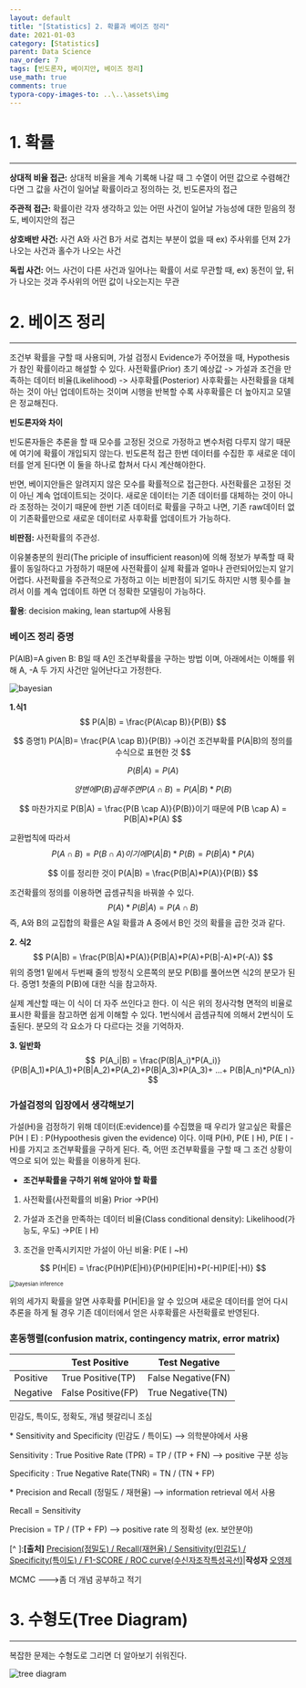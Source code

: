 ```yaml
---
layout: default
title: "[Statistics] 2. 확률과 베이즈 정리"
date: 2021-01-03
category: [Statistics]
parent: Data Science
nav_order: 7
tags: [빈도론자, 베이지안, 베이즈 정리]
use_math: true
comments: true
typora-copy-images-to: ..\..\assets\img
---
```




# 1. 확률

---

**상대적 비율 접근:** 상대적 비율을 계속 기록해 나갈 때 그 수열이 어떤 값으로 수렴해간다면 그 값을 사건이 일어날 확률이라고 정의하는 것, 빈도론자의 접근

**주관적 접근:** 확률이란 각자 생각하고 있는 어떤 사건이 일어날 가능성에 대한 믿음의 정도, 베이지안의 접근 

**상호배반 사건:** 사건 A와 사건 B가 서로 겹치는 부분이 없을 때 ex) 주사위를 던져 2가 나오는 사건과 홀수가 나오는 사건

**독립 사건:** 어느 사건이 다른 사건과 일어나는 확률이 서로 무관할 때, ex) 동전이 앞, 뒤가 나오는 것과 주사위의 어떤 값이 나오는지는 무관

# 2. 베이즈 정리

---

조건부 확률을 구할 때 사용되며, 가설 검정시 Evidence가 주어졌을 때, Hypothesis가 참인 확률이라고 해설할 수 있다.
사전확률(Prior) 초기 예상값 -> 가설과 조건을 만족하는 데이터 비율(Likelihood) -> 사후확률(Posterior)
사후확률는 사전확률을 대체하는 것이 아닌 업데이트하는 것이며 시행을 반복할 수록 사후확률은 더 높아지고 모델은 정교해진다.



**빈도론자와 차이**

빈도론자들은 추론을 할 때 모수를 고정된 것으로 가정하고 변수처럼 다루지 않기 때문에 여기에 확률이 개입되지 않는다. 빈도론적 접근 한번 데이터를 수집한 후 새로운 데이터를 얻게 된다면 이 둘을 하나로 합쳐서 다시 계산해야한다. 

반면, 베이지안들은 알려지지 않은 모수를 확률적으로 접근한다. 사전확률은 고정된 것이 아닌 계속 업데이트되는 것이다. 새로운 데이터는 기존 데이터를 대체하는 것이 아니라 조정하는 것이기 때문에 한번 기존 데이터로 확률을 구하고 나면, 기존 raw데이터 없이 기존확률만으로 새로운 데이터로 사후확률 업데이트가 가능하다. 



**비판점:** 사전확률의 주관성.

이유불충분의 원리(The priciple of insufficient reason)에 의해 정보가 부족할 때 확률이 동일하다고 가정하기 때문에 사전확률이 실제 확률과 얼마나 관련되어있는지 알기 어렵다. 사전확률을 주관적으로 가정하고 이는 비판점이 되기도 하지만 시행 횟수를 늘려서 이를 계속 업데이트 하면 더 정확한 모델링이 가능하다.



**활용**: decision making, lean startup에 사용됨



### 베이즈 정리 증명 

P(AlB)=A given B: B일 때 A인 조건부확률을 구하는 방법 이며, 아래에서는 이해를 위해 A, -A 두 가지 사건만 일어난다고 가정한다.

![bayesian](https://github.com/terri1102/terri1102.github.io/blob/master/assets/images/%EB%B2%A0%EC%9D%B4%EC%A7%80%EC%95%88.png?raw=true)





**1.식1**
$$
P(A|B) = \frac{P(A\cap B)}{P(B)}
$$

$$
증명1) P(A|B)= \frac{P(A \cap B)}{P(B)} ->이건 조건부확률 P(A|B)의 정의를 수식으로 표현한 것
$$

$$
P(B|A) = P(A)
$$

$$
양변에 P(B)곱해주면 P(A \cap B) = P(A|B)*P(B)
$$

$$
마찬가지로 P(B|A) = \frac{P(B \cap A)}{P(B)}이기 때문에 P(B \cap A) = P(B|A)*P(A)
$$

교환법칙에 따라서 
$$
P(A \cap B) = P(B \cap A)이기에 P(A|B)*P(B) = P(B|A)*P(A)
$$

$$
이를 정리한 것이 P(A|B) = \frac{P(B|A)*P(A)}{P(B)}
$$

조건확률의 정의를 이용하면 곱셈규칙을 바꿔쓸 수 있다. 
$$
 P(A)*P(B|A) = P(A \cap B) 
$$
즉, A와 B의 교집합의 확률은 A일 확률과 A 중에서 B인 것의 확률을 곱한 것과 같다.





 **2. 식2**
$$
P(A|B) = \frac{P(B|A)*P(A)}{P(B|A)*P(A)+P(B|-A)*P(-A)}
$$
위의 증명1 밑에서 두번째 줄의 방정식 오른쪽의 분모 P(B)를 풀어쓰면 식2의 분모가 된다. 증명1 첫줄의 P(B)에 대한 식을 참고하자.

실제 계산할 때는 이 식이 더 자주 쓰인다고 한다. 이 식은 위의 정사각형 면적의 비율로 표시한 확률을 참고하면 쉽게 이해할 수 있다. 1번식에서 곱셈규칙에 의해서 2번식이 도출된다. 분모의 각 요소가 다 다르다는 것을 기억하자. 



**3. 일반화**
$$
		 P(A_i|B) = \frac{P(B|A_i)*P(A_i)}{P(B|A_1)*P(A_1)+P(B|A_2)*P(A_2)+P(B|A_3)*P(A_3)+ ...+ P(B|A_n)*P(A_n)}
$$





### 가설검정의 입장에서 생각해보기

가설(H)을 검정하기 위해 데이터(E:evidence)를 수집했을 때 우리가 알고싶은 확률은 P(HㅣE) :  P(Hypoothesis given the evidence) 이다. 이때  P(H), P(EㅣH), P(Eㅣ-H)를 가지고 조건부확률을 구하게 된다. 즉, 어떤 조건부확률을 구할 때 그 조건 상황이 역으로 되어 있는 확률을 이용하게 된다.



* **조건부확률을 구하기 위해 알아야 할 확률**

1. 사전확률(사전확률의 비율) Prior ->P(H)

2.  가설과 조건을 만족하는 데이터 비율(Class conditional density): Likelihood(가능도, 우도) ->P(EㅣH) 
3.  조건을 만족시키지만 가설이 아닌 비율: P(Eㅣ~H)

$$
P(H|E) = \frac{P(H)P(E|H)}{P(H)P(E|H)+P(-H)P(E|-H)}
$$

<img src="https://github.com/terri1102/terri1102.github.io/blob/master/assets/images/bayes%20theorem.PNG?raw=true" alt="bayesian inference" style="zoom:67%;" />



위의 세가지 확률을 알면 사후확률 P(H|E)을 알 수 있으며 새로운 데이터를 얻어 다시 추론을 하게 될 경우 기존 데이터에서 얻은 사후확률은 사전확률로 반영된다.



### 혼동행렬(confusion matrix, contingency matrix, error matrix)

|          | Test Positive      | Test Negative      |
| -------- | ------------------ | ------------------ |
| Positive | True Positive(TP)  | False Negative(FN) |
| Negative | False Positive(FP) | True Negative(TN)  |

민감도, 특이도, 정확도, 개념 헷갈리니 조심

\* Sensitivity and Specificity (민감도 / 특이도) --> 의학분야에서 사용

   Sensitivity : True Positive Rate (TPR)   = TP / (TP + FN)     --> positive 구분 성능

   Specificity : True Negative Rate(TNR) = TN / (TN + FP)

\* Precision and Recall (정밀도 / 재현율)  --> information retrieval 에서 사용

   Recall = Sensitivity

   Precision = TP / (TP + FP)       --> positive rate  의 정확성 (ex. 보안분야)

[^ ]:**[출처]** [Precision(정밀도) / Recall(재현율) / Sensitivity(민감도) / Specificity(특이도) / F1-SCORE / ROC curve(수신자조작특성곡선)](https://blog.naver.com/trimurti/221387953564)|**작성자** [오영제](https://blog.naver.com/trimurti)



MCMC --->좀 더 개념 공부하고 적기



# 3. 수형도(Tree Diagram)

---

복잡한 문제는 수형도로 그리면 더 알아보기 쉬워진다. 

![tree diagram](https://github.com/terri1102/terri1102.github.io/blob/master/assets/images/tngudeh.PNG?raw=true)

